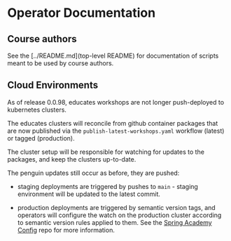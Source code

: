 # Operator Documentation

## Course authors

See the [../README.md](top-level README) for documentation of scripts meant to be used by course authors.

## Cloud Environments

As of release 0.0.98,
educates workshops are not longer push-deployed to kubernetes clusters.

The educates clusters will reconcile from github container packages that
are now published via the `publish-latest-workshops.yaml` workflow (latest)
or tagged (production).

The cluster setup will be responsible for watching for updates to the
packages, and keep the clusters up-to-date.

The penguin updates still occur as before,
they are pushed:

- staging deployments are triggered by pushes to `main` -
  staging environment will be updated to the latest commit.

- production deployments are triggered by semantic version tags,
  and operators will configure the watch on the production cluster
  according to semantic version rules applied to them.
  See the [Spring Academy Config](https://github.com/spring-academy-config) repo for more information.
